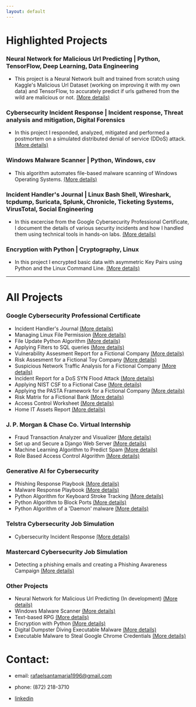 ```yaml
---
layout: default
---
```

# Highlighted Projects

### Neural Network for Malicious Url Predicting | Python, TensorFlow, Deep Learning, Data Engineering

* This project is a Neural Network built and trained from scratch using Kaggle's Malicious Url Dataset (working on improving it with my own data) and TensorFlow, to accurately predict if urls gathered from the wild are malicious or not. [(More details)](./nn_malicious_url_pred.html)

### Cybersecurity Incident Response | Incident response, Threat analysis and mitigation, Digital Forensics

* In this project I responded, analyzed, mitigated and performed a postmortem on a simulated distributed denial of service (DDoS) attack. [(More details)](./cyber_incident_response.html)

### Windows Malware Scanner | Python, Windows, csv

* This algorithm automates file-based malware scanning of Windows Operating Systems. [(More details)](./malware_scanner.html)

### Incident Handler's Journal | Linux Bash Shell, Wireshark, tcpdump, Suricata, Splunk, Chronicle, Ticketing Systems, VirusTotal, Social Engineering

* In this excercise from the Google Cybersecurity Professional Certificate, I document the details of various security incidents and how I handled them using technical tools in hands-on labs. [(More details)](./incident_handler_journal.html)

### Encryption with Python | Cryptography, Linux

* In this project I encrypted basic data with asymmetric Key Pairs using Python and the Linux Command Line. [(More details)](./encrypt_python.html)

------------------------------------------------------------------------------------------------------------------------------------------------------------------------------------------------------------------------------

# All Projects 

### Google Cybersecurity Professional Certificate

* Incident Handler's Journal [(More details)](./incident_handler_journal.html)
* Managing Linux File Permission [(More details)](./linux_file_perm.html)
* File Update Python Algorithm [(More details)](./file_updade.html)
* Applying Filters to SQL queries [(More details)](./filter_sql.html)
* Vulnerability Assesment Report for a Fictional Company [(More details)](./vulnerability_assessment.html)
* Risk Assesment for a Fictional Toy Company [(More details)](./risk_assesment.html)
* Suspicious Network Traffic Analysis for a Fictional Company [(More details)](./network_traffic_analysis.html)
* Incident Report for a DoS SYN Flood Attack [(More details)](./incident_report_syn_flood.html)
* Applying NIST CSF to a Fictional Case [(More details)](./nist_csf_applied.html)
* Applying the PASTA Framework for a Fictional Company [(More details)](./pasta_applied.html)
* Risk Matrix for a Fictional Bank [(More details)](./risk_matrix.html)
* Access Control Worksheet [(More details)](./access_control.html)
* Home IT Assets Report [(More details)](./home_it_assests.html)

### J. P. Morgan & Chase Co. Virtual Internship

* Fraud Transaction Analyzer and Visualizer [(More details)](./fraud_analyzer_visualizer.html)
* Set up and Secure a Django Web Server [(More details)](./set_and_secure_django_server.html)
* Machine Learning Algorithm to Predict Spam [(More details)](./ml_spam_predict.html)
* Role Based Access Control Algorithm [(More details)](./rbac.html)

### Generative AI for Cybersecurity

* Phishing Response Playbook [(More details)](./phishing_playbook.html)
* Malware Response Playbook [(More details)](./malware_response_playbook.html)
* Python Algorithm for Keyboard Stroke Tracking [(More details)](./keystroke_track.html)
* Python Algorithm to Block Ports [(More details)](./block_ports.html)
* Python Algorithm of a 'Daemon' malware [(More details)](./daemon_example.html)

### Telstra Cybersecurity Job Simulation

* Cybersecurity Incident Response [(More details)](./cyber_incident_response.html)

### Mastercard Cybersecurity Job Simulation

* Detecting a phishing emails and creating a Phishing Awareness Campaign [(More details)](./master_phish.html)

### Other Projects

* Neural Network for Malicious Url Predicting (In development) [(More details)](./nn_malicious_url_pred.html)
* Windows Malware Scanner [(More details)](./malware_scanner.html)
* Text-based RPG [(More details)](./dungeon_of_dread.html)
* Encryption with Python [(More details)](./encrypt_python.html)
* Digital Dumpster Diving Executable Malware [(More details)](./dumpster_diving.html)
* Executable Malware to Steal Google Chrome Credentials [(More details)](./steal_chrome_cred.html)

# Contact:

* email: rafaelsantamaria1996@gmail.com

* phone: (872) 218-3710 

* [linkedin](https://www.linkedin.com/in/rafael-santamaria-ortega) 
